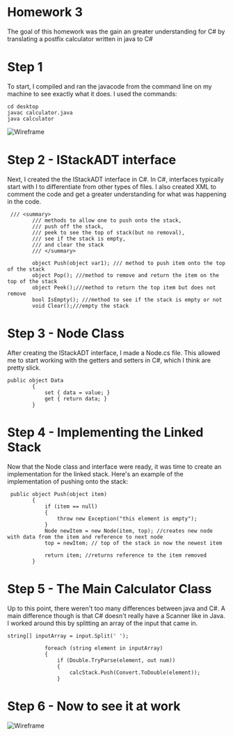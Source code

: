 # Homework 3

The goal of this homework was the gain an greater understanding for C# by translating a postfix calculator written in java to C# 

# Step 1

To start, I compiled and ran the javacode from the command line on my machine to see exactly what it does. I used the commands: 

```
cd desktop
javac calculator.java
java calculator 
```

![Wireframe]()

# Step 2 - IStackADT interface

Next, I created the the IStackADT interface in C#. In C#, interfaces typically start with I to differentiate from other types of files. I also created XML to comment the code and get a greater understanding for what was happening in the code. 

```
 /// <summary>
        /// methods to allow one to push onto the stack, 
        /// push off the stack,
        /// peek to see the top of stack(but no removal),
        /// see if the stack is empty,
        /// and clear the stack
        /// </summary>

        object Push(object var1); /// method to push item onto the top of the stack
        object Pop(); ///method to remove and return the item on the top of the stack
        object Peek();///method to return the top item but does not remove
        bool IsEmpty(); ///method to see if the stack is empty or not
        void Clear();///empty the stack 

```

# Step 3 - Node Class

After creating the IStackADT interface, I made a Node.cs file. This allowed me to start working with the getters and setters in C#, which I think are pretty slick. 

```
public object Data
        {
            set { data = value; }
            get { return data; }
        }
```

# Step 4 - Implementing the Linked Stack

Now that the Node class and interface were ready, it was time to create an implementation for the linked stack. Here's an example of the implementation of pushing onto the stack: 

```
 public object Push(object item)
        {
            if (item == null)
            {
                throw new Exception("this element is empty");
            }
            Node newItem = new Node(item, top); //creates new node with data from the item and reference to next node 
            top = newItem; // top of the stack in now the newest item

            return item; //returns reference to the item removed 
        }
```

# Step 5 - The Main Calculator Class

Up to this point, there weren't too many differences between java and C#. A main difference though is that C# doesn't really have a Scanner like in Java. I worked around this by splitting an array of the input that came in. 

```
string[] inputArray = input.Split(' ');

            foreach (string element in inputArray)
            {
                if (Double.TryParse(element, out num))
                {
                    calcStack.Push(Convert.ToDouble(element));
                }
```

# Step 6 - Now to see it at work 

![Wireframe]()